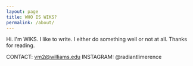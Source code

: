 ```yaml
---
layout: page
title: WHO IS WIKS?
permalink: /about/
---
```


Hi. I'm WIKS. I like to write. I either do something well or not at all. Thanks for reading.

CONTACT: vm2@williams.edu
INSTAGRAM: @radiantlimerence